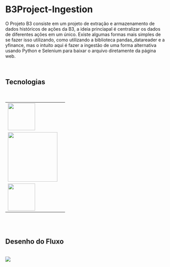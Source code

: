 # B3Project-Ingestion
<html>

<div class="introduction">
<p>
O Projeto B3 consiste em um projeto de extração e armazenamento de dados históricos de ações da B3, a ideia princiapal é centralizar os dados de diferentes ações em um único. Existe algumas formas mais simples de se fazer isso utilizando, como utilizando a biblioteca pandas_datareader e a yfinance, mas o intuito aqui é fazer a ingestão de uma forma alternativa usando Python e Selenium para baixar o arquivo diretamente da página web.
</p>
</div>

<br>
<div class="tech">
<h2>Tecnologias</h2><br>

<table>

<tr>
    <td>
        <img src="https://github.com/povoaaires/B3Project/blob/main/assets/ADF.png" style="width=180; height:85px;">
    </td>
    <td><p></p>
    </td>


</tr>

<tr>
<td>
        <img src="https://github.com/povoaaires/B3Project/blob/main/assets/azure%20SQL.png"style="width=380; height:155px;">
    </td>
    <td><p></p>
    </td>


</tr>

<tr>
<td>
        <img src="https://github.com/povoaaires/B3Project/blob/main/assets/logicapp.png"style="width=180; height:85px;">
    </td>
    <td><p></p>
    </td>


</tr>


</table>

</div>



<br><br>
<div class="flow">
<h2>Desenho do Fluxo</h2><br>

<img src="https://github.com/povoaaires/B3Project/blob/main/assets/teste%20flow.png">

</div>

</html>